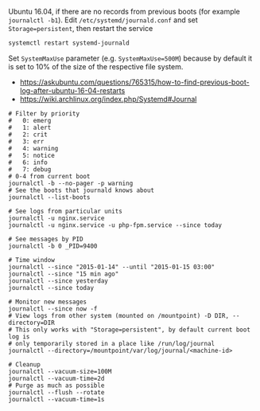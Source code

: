 

Ubuntu 16.04, if there are no records from previous boots (for example `journalctl -b1`). Edit `/etc/systemd/journald.conf`
and set `Storage=persistent`, then restart the service
```bash
systemctl restart systemd-journald
```
Set `SystemMaxUse` parameter (e.g. `SystemMaxUse=500M`) because by default it is set to 10% of the size of the respective file system.

* https://askubuntu.com/questions/765315/how-to-find-previous-boot-log-after-ubuntu-16-04-restarts
* https://wiki.archlinux.org/index.php/Systemd#Journal

```shell
# Filter by priority
#   0: emerg
#   1: alert
#   2: crit
#   3: err
#   4: warning
#   5: notice
#   6: info
#   7: debug
# 0-4 from current boot
journalctl -b --no-pager -p warning 
# See the boots that journald knows about
journalctl --list-boots

# See logs from particular units
journalctl -u nginx.service
journalctl -u nginx.service -u php-fpm.service --since today

# See messages by PID
journalctl -b 0 _PID=9400

# Time window
journalctl --since "2015-01-14" --until "2015-01-15 03:00"
journalctl --since "15 min ago"
journalctl --since yesterday
journalctl --since today

# Monitor new messages
journalctl --since now -f
# View logs from other system (mounted on /mountpoint) -D DIR, --directory=DIR
# This only works with "Storage=persistent", by default current boot log is
# only temporarily stored in a place like /run/log/journal
journalctl --directory=/mountpoint/var/log/journal/<machine-id>

# Cleanup
journalctl --vacuum-size=100M
journalctl --vacuum-time=2d
# Purge as much as possible
journalctl --flush --rotate
journalctl --vacuum-time=1s

```
